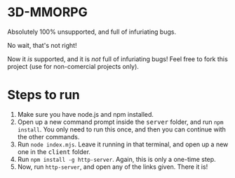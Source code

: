 # 3D-MMORPG
Absolutely 100% unsupported, and full of infuriating bugs.

No wait, that's not right!

Now it <em>is</em> supported, and it is <em>not</em> full of infuriating bugs! Feel free to fork this project (use for non-comercial projects only).

# Steps to run
1. Make sure you have node.js and npm installed.
2. Open up a new command prompt inside the <kbd>server</kbd> folder, and run `npm install`. You only need to run this once, and then you can continue with the other commands.
3. Run `node index.mjs`. Leave it running in that terminal, and open up a new one in the <kbd>client</kbd> folder.
4. Run `npm install -g http-server`. Again, this is only a one-time step.
5. Now, run `http-server`, and open any of the links given. There it is!
